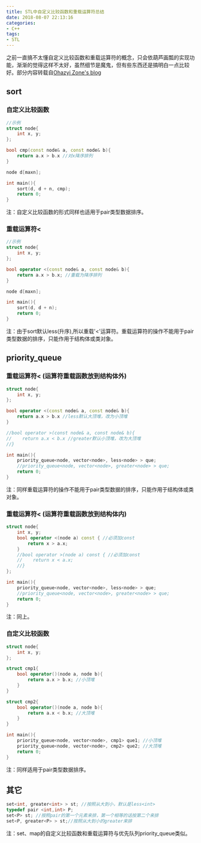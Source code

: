 ```yaml
---
title: STL中自定义比较函数和重载运算符总结
date: 2018-08-07 22:13:16
categories:
- C++
tags:
- STL
---
```

之前一直搞不太懂自定义比较函数和重载运算符的概念，只会依葫芦画瓢的实现功能，渐渐的觉得这样不太好，虽然细节是魔鬼，但有些东西还是搞明白一点比较好。部分内容转载自[Ohazyi Zone's blog](https://www.ohazyi.com/c_cmp/)
<!-- more -->
## sort
### 自定义比较函数
```C++
//示例
struct node{
    int x, y;
};

bool cmp(const node& a, const node& b){
    return a.x > b.x //对x降序排列
}

node d[maxn];

int main(){
    sort(d, d + n, cmp);
    return 0;
}
```
注：自定义比较函数的形式同样也适用于pair类型数据排序。
### 重载运算符<
```C++
//示例
struct node{
    int x, y;
};

bool operator <(const node& a, const node& b){
    return a.x > b.x; //重载为降序排列
}

node d[maxn];

int main(){
    sort(d, d + n);
    return 0;
}
```
注：由于sort默认less(升序),所以重载'<'运算符。重载运算符的操作不能用于pair类型数据的排序，只能作用于结构体或类对象。

## priority_queue
### 重载运算符< (运算符重载函数放到结构体外)
```C++
struct node{
    int x, y;
};

bool operator <(const node& a, const node& b){
    return a.x > b.x //less默认大顶堆，改为小顶堆
}

//bool operator >(const node& a, const node& b){
//    return a.x < b.x //greater默认小顶堆，改为大顶堆
//}

int main(){
    priority_queue<node, vector<node>, less<node> > que;
    //priority_queue<node, vector<node>, greater<node> > que;
    return 0;
}
```
注：同样重载运算符的操作不能用于pair类型数据的排序，只能作用于结构体或类对象。
### 重载运算符< (运算符重载函数放到结构体内)
```C++
struct node{
    int x, y;
    bool operator <(node a) const { //必须加const
        return x > a.x;
    }
    //bool operator >(node a) const { //必须加const
    //    return x < a.x;
    //}
};

int main(){
    priority_queue<node, vector<node>, less<node> > que;
    //priority_queue<node, vector<node>, greater<node> > que;
    return 0;
}
```
注：同上。
### 自定义比较函数
```C++
struct node{
    int x, y;
};

struct cmp1{
    bool operator()(node a, node b){
        return a.x > b.x; //小顶堆
    }
}

struct cmp2{
    bool operator()(node a, node b){
        return a.x < b.x; //大顶堆
    }
}

int main(){
    priority_queue<node, vector<node>, cmp1> que1; //小顶堆
    priority_queue<node, vector<node>, cmp2> que2; //大顶堆
    return 0;
}
```
注：同样适用于pair类型数据排序。
## 其它
```C++
set<int, greater<int> > st; //按照从大到小，默认是less<int>
typedef pair <int,int> P;
set<P> st; //按照pair的第一个元素来排，第一个相等的话按第二个来排
set<P, greater<P> > st;//按照从大到小的greater来排
```
注：set、map的自定义比较函数和重载运算符与优先队列priority_queue类似。